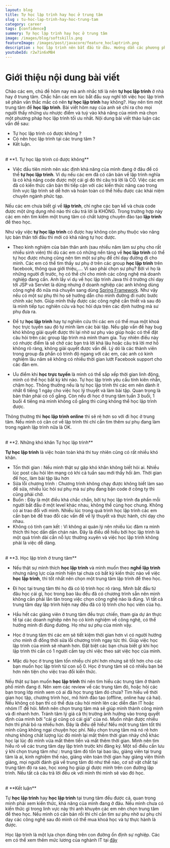 ```yaml
---
layout: blog
title: Tự học lập trình hay học ở trung tâm
slug : tu-hoc-lap-trinh-hay-hoc-trung-tam
category: career
tags: [confidence]
summery: Tự học lập trình hay học ở trung tâm  
image: /images/blog/softskills.png
featureImage: /images/post/javacore/feature_hoclaptrinh.png
description : học lập trình nên bắt đầu từ đâu. Hướng dẫn các phương phương pháp học lập trình cho người tự học java. Hiểu được học lập trình là gì. Hướng dẫn con đường tự học java cơ bản tới nâng cao. Cơ hội nghề nghiệp cho các bạn sau khi tự học java.
youtubeId: r2w7in6xMB4
---
```


# **Giới thiệu nội dung bài viết**

Chào các em, chủ đề hôm nay mà anh nhắc tới là nên <b>tự học lập trình</b> ở nhà hay ở trung tâm. Chắc hẳn các em lúc bắt đầu suy nghĩ tới việc học lập trình sẽ phân vân thắc mắc có nên <b>tự học lập trình</b> hay không?. Hay nên tìm một trung tâm để <b>học lập trình</b>. Bài viết hôm nay của anh sẽ chỉ ra cho mọi người thấy những ưu nhược điểm và tuỳ vào khả năng của mình mà chọn một phương pháp học lập trình tối ưu nhất. Nội dung bài viết thảo luận các vấn đề sau:

- Tự học lập trình có được không ?
- Có nên học lập trình tại các trung tâm ?
- Kết luận.

<br>
# **1. Tự học lập trình có được không**

- Việc đầu tiên mình nên xác định khả năng của mình đang ở đâu để có thể <b>tự học lập trình</b>. Ví dụ nếu các em đã có căn bản về lập trình nghĩa là có khả năng code được một cái gì đó thì câu trả lời là CÓ. Việc các em đã có kiến thức căn bản thì tiếp cận với các kiến thức nâng cao trong lĩnh vực lập trình sẽ dễ hơn và hoàn toàn có thể hiểu được các khái niệm chuyên ngành phức tạp.

Nếu các em chưa biết gì về <b>lập trình</b>, chỉ nghe các bạn kể và chưa code được một ứng dụng nhỏ nào thì câu trả lời là KHÔNG. Trong trường hợp này các em nên tìm kiếm một trung tâm có chất lượng chuyên đào tạo <b>lập trình</b> để theo học. 

Như vậy việc <b>tự học lập trình</b> có được hay không còn phụ thuộc vào năng lực bản thân tới đâu thì mới có khả năng tự học được.

- Theo kinh nghiệm của bản thân anh (sau nhiều năm làm sư phụ cho rất nhiều sinh viên) thì dù các em có những nền tảng về <b>học lập trình</b> có thể tự học được nhưng cũng nên tìm một sư phụ để chỉ dạy đường đi cho mình. Các em có thể tìm thấy sư phụ ở trên các group <b>học lập trình</b> trên facebook, thông qua giới thiệu,.... Vì sao phải chọn sư phụ? Bởi vì họ là những người đi trước, họ có thể chỉ cho mình các công nghệ mà doanh nghiệp đang cần. Anh lấy ví dụ về học lập trình Java thì ở trường chỉ dạy tới JSP và Servlet là dừng nhưng ở doanh nghiệp các anh không dùng công nghệ đó nữa mà chuyển sang dùng [Spring Framework](https://levunguyen.com/hoc-lap-trinh-spring/). Như vậy nếu có một sư phụ thì họ sẽ hướng dẫn cho mình đường đi nước bước chính xác hơn. Giúp mình thấy được các công nghệ cần thiết và sau đó là mình tiếp tục nghiên cứu và học hỏi dựa trên các định hướng mà sư phụ đưa ra.

- Để tự <b>học lập trình</b> hay tự nghiên cứu thì các em có thể mua một khoá học trực tuyến sau đó tự mình làm các bài tập. Nếu gặp vấn đề hay bug khó không giải quyết được thì lại nhờ sư phụ vào giúp hoặc có thể đặt câu hỏi trên các group lập trình mà mình tham gia. Tuy nhiên điều này có nhược điểm là sẽ chờ các bạn trả lời khá lâu hoặc câu trả lời mơ hồ không rõ ràng, không giải quyết được vấn đề. Lý dó là các thành viên trong group đa phần có trình độ ngang với các em, các anh có kinh nghiệm lâu năm sẽ không có nhiều thời gian lướt Facebook support cho các đàn em.

- Ưu điểm khi <b>học trực tuyến</b> là mình có thể sắp xếp thời gian linh động, mình có thể học bất kỳ khi nào. Tự học lập trình yêu cầu tính kiên nhẫn, chăm học. Thông thường nếu là tự học lập trình thì các em nên dành ít nhất 6 tiếng 1 ngày cho việc học lý thuyết và làm bài tập. Quan trọng là bản thân phải có cố gắng. Còn nếu đi học ở trung tâm tuần 3 buổi, 1 buổi 4 tiếng mà mình không cố gắng thì cũng không thể học lập trình được.

Thông thường thì <b>học lập trình online</b> thì sẽ rẻ hơn so với đi học ở trung tâm. Nếu mình có căn cơ về lập trình thì chỉ cần tìm thêm sư phụ đang làm trong ngành lập trình nữa là OK.


<br>
# **2. Những khó khăn Tự học lập trình**

<b>Tự học lập trình</b> là việc hoàn toàn khả thi tuy nhiên cũng có rất nhiều khó khăn. 

- Tốn thời gian 		: Nếu mình thật sự  gặp khó khăn không biết hỏi ai. Nhiều lúc post câu hỏi lên mạng có khi cả tuần sau mới thấy hồi âm. Thời gian để học, làm bài tập lâu hơn
- Sửa lỗi chương trình 	: Chương trình không chạy được không biết làm sao để sửa, nhiều lúc hỏi sư phụ mà sư phụ đang bận code ở công ty thì cũng phải chờ. 
- Buồn					: Đây là một điều khá chắc chắn, bởi tự học lập trình đa phần mỗi người bắt đầu ở một level khác nhau, không thể cùng học chung. Không có ai trao đổi với mình. Nhiều lúc trong quá trình học lập trình các em cần bạn bè để trao đổi các vấn đề về lý thuyết và thực hành, chỉ dạy cho nhau.
- Không có tính cam kết : Vì không ai quản lý nên nhiều lúc đâm ra mình thích thì học dần dần chán nản. Đây là điều dễ hiểu bởi học lập trình là một quá trình dài cần nỗ lực thường xuyên và việc học lập trình không phải là việc dễ dàng.

<br>
# **3. Học lập trình ở trung tâm**

- Nếu thật sự mình thích <b>học lập trình</b> và mình muốn theo <b>nghề lập trình</b> nhưng năng lực của mình hiện tại chưa có bất kỳ kiến thức nào về việc <b>học lập trình</b>, thì tốt nhất nên chọn một trung tâm lập trình để theo học.

- Đi học tại trung tâm thì họ đã có lộ trình học rõ ràng. Mình bắt đầu từ đâu học cái gì, học trong bao lâu đều đã có chương trình sẵn nên mình không cần phải lăn tăn trong việc chọn công nghệ nào là đúng. Vì tất cả trung tâm dạy lập trình hiện nay đều đã có lộ trình cho học viên của họ.

- Hầu hết các giảng viên ở trung tâm đều trực chiến, tham gia dự án thực tế tại các doanh nghiệp nên họ có kinh nghiệm về công nghệ, có thể hướng mình đi đúng đường. Họ như sư phụ của mình vậy.

- Học ở trung tâm thì các em sẽ tiết kiệm thời gian hơn vì có người hướng cho mình đi đồng thời sửa lỗi chương trình ngay tức thì. Giúp việc học lập trình của mình sẽ nhanh hơn. Đặt biệt các bạn chưa biết gì khi học lập trình thì cần có 1 người cầm tay chỉ việc theo sát việc học của mình.

- Mặc dù học ở trung tâm tốn nhiều chi phí hơn nhưng sẽ tốt hơn cho các bạn muốn học lập trình từ con số 0. Học ở trung tâm sẽ có nhiều bạn bè hơn nên tiện cho việc trao đổi kiến thức.

Nếu thật sự bạn muốn <b>học lập trình</b> thì nên tìm hiểu các trung tâm ở thành phố mình đang ở. Nên xem các review về các trung tâm đó, hoặc hỏi các bạn trong lớp mình xem có ai đã học trung tâm đó chưa? Tìm hiểu về thời gian học tập, chương trình học, mô hình đào tạo (offline, online hay cả hai). Nếu không có bạn thì có thể đưa câu hỏi mình lên các diễn đàn IT hoặc nhóm IT để hỏi. Mình nên chọn trung tâm mà sẽ giúp mình thành công mình và đi nhanh hơn. Tránh tâm lý giá cả thị trường ảnh hưởng vào trong quyết định của mình bởi "cái gì cũng có cái giá" của nó. Muốn nhận được nhiều hơn thì phải bỏ ra nhiều hơn. Đây là điều dễ hiểu!
Nếu một trung tâm tốt thì mình cũng không ngại chuyện học phí. Nếu chọn trung tâm mà nó rẻ hơn nhưng không chất lượng lúc đó mình lại mất thêm thời gian nhảy chỗ khác học lại lúc đó mình vừa mất thêm tiền và mất thêm thời gian. Mình nên tìm hiểu rõ về các trung tâm dạy lập trình trước khi đăng ký. Một số điều cần lưu ý khi chọn trung tâm như : trung tâm đó tồn tại bao lâu, giảng viên tại trung tâm là ai, kinh nghiệm thế nào, giảng viên toàn thời gian hay giảng viên thỉnh giảng, mọi người đánh giá về trung tâm đó như thế nào, cơ sở vật chất tại trung tâm đó ra sao, học xong họ giúp gì được mình trên con đường lập trình. Nếu tất cả câu trả lời đều  ok với mình thì mình sẽ vào đó học. 

<br>
# **Kết luận**

Tự <b>học lập trình</b> hay <b>học lập trình</b> tại trung tâm đều được cả, quan trọng mình phải xem kiến thức, khả năng của mình đang ở đâu. Nếu mình chưa có kiến thức gì trong linh vực này thì anh khuyên các em nên chọn trung tâm để theo học. Nếu mình có căn bản rồi thì chỉ cần tìm sư phụ nhờ sư phụ chỉ dạy các công nghệ sau đó mình có thể mua khoá học và tự thực hành là được. 

Học lập trình là một lựa chọn đúng trên con đường ổn định sự nghiệp. Các em có thể xem thêm mức lương của nghành IT tại [đây](https://levunguyen.com/career/2020/05/04/xu-huong-nghanh-lap-trinh/)

